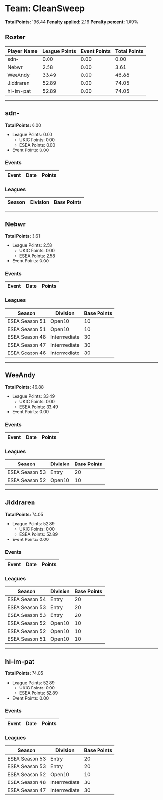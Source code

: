 # Team: CleanSweep

**Total Points:** 196.44
**Penalty applied:** 2.16
**Penalty percent:** 1.09%

## Roster
| Player Name | League Points | Event Points | Total Points |
|-------------|--------------|--------------|-------------|
| sdn- | 0.00 | 0.00 | 0.00 |
| Nebwr | 2.58 | 0.00 | 3.61 |
| WeeAndy | 33.49 | 0.00 | 46.88 |
| Jiddraren | 52.89 | 0.00 | 74.05 |
| hi-im-pat | 52.89 | 0.00 | 74.05 |

---

## sdn-

**Total Points:** 0.00

- League Points: 0.00
  - UKIC Points: 0.00
  - ESEA Points: 0.00
- Event Points: 0.00

### Events
| Event | Date | Points |
|-------|------|--------|
### Leagues
| Season | Division | Base Points |
|--------|----------|-------------|
---

## Nebwr

**Total Points:** 3.61

- League Points: 2.58
  - UKIC Points: 0.00
  - ESEA Points: 2.58
- Event Points: 0.00

### Events
| Event | Date | Points |
|-------|------|--------|
### Leagues
| Season | Division | Base Points |
|--------|----------|-------------|
| ESEA Season 51 | Open10 | 10 |
| ESEA Season 51 | Open10 | 10 |
| ESEA Season 48 | Intermediate | 30 |
| ESEA Season 47 | Intermediate | 30 |
| ESEA Season 46 | Intermediate | 30 |
---

## WeeAndy

**Total Points:** 46.88

- League Points: 33.49
  - UKIC Points: 0.00
  - ESEA Points: 33.49
- Event Points: 0.00

### Events
| Event | Date | Points |
|-------|------|--------|
### Leagues
| Season | Division | Base Points |
|--------|----------|-------------|
| ESEA Season 53 | Entry | 20 |
| ESEA Season 52 | Open10 | 10 |
---

## Jiddraren

**Total Points:** 74.05

- League Points: 52.89
  - UKIC Points: 0.00
  - ESEA Points: 52.89
- Event Points: 0.00

### Events
| Event | Date | Points |
|-------|------|--------|
### Leagues
| Season | Division | Base Points |
|--------|----------|-------------|
| ESEA Season 54 | Entry | 20 |
| ESEA Season 53 | Entry | 20 |
| ESEA Season 53 | Entry | 20 |
| ESEA Season 52 | Open10 | 10 |
| ESEA Season 52 | Open10 | 10 |
| ESEA Season 51 | Open10 | 10 |
---

## hi-im-pat

**Total Points:** 74.05

- League Points: 52.89
  - UKIC Points: 0.00
  - ESEA Points: 52.89
- Event Points: 0.00

### Events
| Event | Date | Points |
|-------|------|--------|
### Leagues
| Season | Division | Base Points |
|--------|----------|-------------|
| ESEA Season 53 | Entry | 20 |
| ESEA Season 53 | Entry | 20 |
| ESEA Season 52 | Open10 | 10 |
| ESEA Season 48 | Intermediate | 30 |
| ESEA Season 47 | Intermediate | 30 |